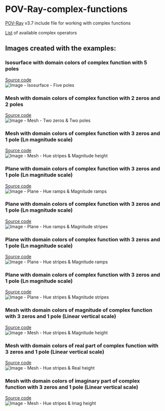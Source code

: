 # POV-Ray-complex-functions
[POV-Ray](http://www.povray.org) v3.7 include file for working with complex functions

[List](OPERATORS.md) of available complex operators

## Images created with the examples:

### Isosurface with domain colors of complex function with 5 poles
[Source code](FivePoles_Isosurface.pov)\
![Image - Isosurface - Five poles](FivePoles_Isosurface.png)

### Mesh with domain colors of complex function with 2 zeros and 2 poles
[Source code](Two_Zeros_Two_Poles.pov)\
![Image - Mesh - Two zeros & Two poles](Two_Zeros_Two_Poles.png)

### Mesh with domain colors of complex function with 3 zeros and 1 pole (Ln magnitude scale)
[Source code](HueStripes_MagnHeight.pov)\
![Image - Mesh - Hue stripes & Magnitude height](HueStripes_MagnHeight.png)

### Plane with domain colors of complex function with 3 zeros and 1 pole (Ln magnitude scale)
[Source code](HueRamps_MagnRamps.pov)\
![Image - Plane - Hue ramps & Magnitude ramps](HueRamps_MagnRamps.png)

### Plane with domain colors of complex function with 3 zeros and 1 pole (Ln magnitude scale)
[Source code](HueRamps_MagnStripes.pov)\
![Image - Plane - Hue ramps & Magnitude stripes](HueRamps_MagnStripes.png)

### Plane with domain colors of complex function with 3 zeros and 1 pole (Ln magnitude scale)
[Source code](HueStripes_MagnRamps.pov)\
![Image - Plane - Hue stripes & Magnitude ramps](HueStripes_MagnRamps.png)

### Plane with domain colors of complex function with 3 zeros and 1 pole (Ln magnitude scale)
[Source code](HueStripes_MagnStripes.pov)\
![Image - Plane - Hue stripes & Magnitude stripes](HueStripes_MagnStripes.png)

### Mesh with domain colors of magnitude of complex function with 3 zeros and 1 pole (Linear vertical scale)
[Source code](HueStripes_MagnHeight_NonLn_Magn.pov)\
![Image - Mesh - Hue stripes & Magnitude height](HueStripes_MagnHeight_NonLn_Magn.png)

### Mesh with domain colors of real part of complex function with 3 zeros and 1 pole (Linear vertical scale)
[Source code](HueStripes_MagnHeight_NonLn_Real.pov)\
![Image - Mesh - Hue stripes & Real height](HueStripes_MagnHeight_NonLn_Real.png)

### Mesh with domain colors of imaginary part of complex function with 3 zeros and 1 pole (Linear vertical scale)
[Source code](HueStripes_MagnHeight_NonLn_Imag.pov)\
![Image - Mesh - Hue stripes & Imag height](HueStripes_MagnHeight_NonLn_Imag.png)
